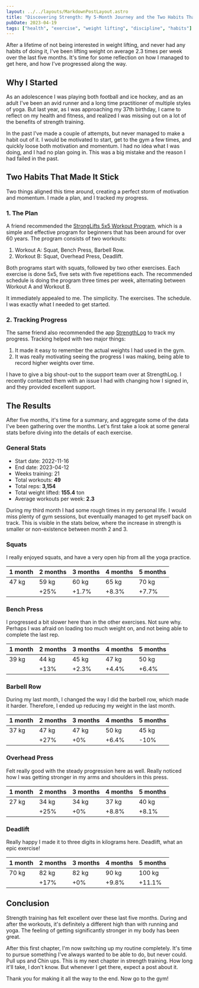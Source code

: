 ```yaml
---
layout: ../../layouts/MarkdownPostLayout.astro
title: "Discovering Strength: My 5-Month Journey and the Two Habits That Changed My Fitness Game"
pubDate: 2023-04-19
tags: ["health", "exercise", "weight lifting", "discipline", "habits"]
---
```


After a lifetime of not being interested in weight lifting, and never had any habits of doing it, I've been lifting weight on average 2.3 times per week over the last five months. It's time for some reflection on how I managed to get here, and how I've progressed along the way.

## Why I Started

As an adolescence I was playing both football and ice hockey, and as an adult I've been an avid runner and a long time practitioner of multiple styles of yoga. But last year, as I was approaching my 37th birthday, I came to reflect on my health and fitness, and realized I was missing out on a lot of the benefits of strength training.

In the past I've made a couple of attempts, but never managed to make a habit out of it. I would be motivated to start, get to the gym a few times, and quickly loose both motivation and momentum. I had no idea what I was doing, and I had no plan going in. This was a big mistake and the reason I had failed in the past.

## Two Habits That Made It Stick

Two things aligned this time around, creating a perfect storm of motivation and momentum. I made a plan, and I tracked my progress.

### 1. The Plan

A friend recommended the [StrongLifts 5x5 Workout Program](https://stronglifts.com/5x5/), which is a simple and effective program for beginners that has been around for over 60 years. The program consists of two workouts:

1. Workout A: Squat, Bench Press, Barbell Row.
1. Workout B: Squat, Overhead Press, Deadlift.

Both programs start with squats, followed by two other exercises. Each exercise is done 5x5, five sets with five repetitions each. The recommended schedule is doing the program three times per week, alternating between Workout A and Workout B.

It immediately appealed to me. The simplicity. The exercises. The schedule. I was exactly what I needed to get started.

### 2. Tracking Progress

The same friend also recommended the app [StrengthLog](https://www.strengthlog.com/) to track my progress. Tracking helped with two major things:

1. It made it easy to remember the actual weights I had used in the gym.
1. It was really motivating seeing the progress I was making, being able to record higher weights over time.

I have to give a big shout-out to the support team over at StrengthLog. I recently contacted them with an issue I had with changing how I signed in, and they provided excellent support.

## The Results

After five months, it's time for a summary, and aggregate some of the data I've been gathering over the months. Let's first take a look at some general stats before diving into the details of each exercise.

### General Stats

- Start date: 2022-11-16
- End date: 2023-04-12
- Weeks training: 21
- Total workouts: **49**
- Total reps: **3,154**
- Total weight lifted: **155.4** ton
- Average workouts per week: **2.3**

During my third month I had some rough times in my personal life. I would miss plenty of gym sessions, but eventually managed to get myself back on track. This is visible in the stats below, where the increase in strength is smaller or non-existence between month 2 and 3.

### Squats

I really enjoyed squats, and have a very open hip from all the yoga practice.

| 1 month | 2 months | 3 months | 4 months | 5 months |
| ------- | -------- | -------- | -------- | -------- |
| 47 kg   | 59 kg    | 60 kg    | 65 kg    | 70 kg    |
|         | +25%     | +1.7%    | +8.3%    | +7.7%    |

### Bench Press

I progressed a bit slower here than in the other exercises. Not sure why. Perhaps I was afraid on loading too much weight on, and not being able to complete the last rep.

| 1 month | 2 months | 3 months | 4 months | 5 months |
| ------- | -------- | -------- | -------- | -------- |
| 39 kg   | 44 kg    | 45 kg    | 47 kg    | 50 kg    |
|         | +13%     | +2.3%    | +4.4%    | +6.4%    |

### Barbell Row

During my last month, I changed the way I did the barbell row, which made it harder. Therefore, I ended up reducing my weight in the last month.

| 1 month | 2 months | 3 months | 4 months | 5 months |
| ------- | -------- | -------- | -------- | -------- |
| 37 kg   | 47 kg    | 47 kg    | 50 kg    | 45 kg    |
|         | +27%     | +0%      | +6.4%    | -10%     |

### Overhead Press

Felt really good with the steady progression here as well. Really noticed how I was getting stronger in my arms and shoulders in this press.

| 1 month | 2 months | 3 months | 4 months | 5 months |
| ------- | -------- | -------- | -------- | -------- |
| 27 kg   | 34 kg    | 34 kg    | 37 kg    | 40 kg    |
|         | +25%     | +0%      | +8.8%    | +8.1%    |

### Deadlift

Really happy I made it to three digits in kilograms here. Deadlift, what an epic exercise!

| 1 month | 2 months | 3 months | 4 months | 5 months |
| ------- | -------- | -------- | -------- | -------- |
| 70 kg   | 82 kg    | 82 kg    | 90 kg    | 100 kg   |
|         | +17%     | +0%      | +9.8%    | +11.1%   |

## Conclusion

Strength training has felt excellent over these last five months. During and after the workouts, it's definitely a different high than with running and yoga. The feeling of getting significantly stronger in my body has been great.

After this first chapter, I'm now switching up my routine completely. It's time to pursue something I've always wanted to be able to do, but never could. Pull ups and Chin ups. This is my next chapter in strength training. How long it'll take, I don't know. But whenever I get there, expect a post about it.

Thank you for making it all the way to the end. Now go to the gym!
